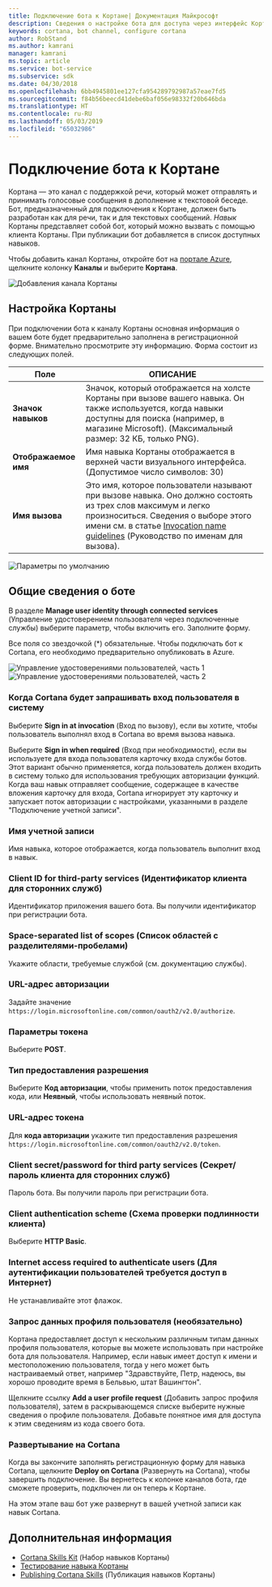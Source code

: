 ```yaml
---
title: Подключение бота к Кортане| Документация Майкрософт
description: Сведения о настройке бота для доступа через интерфейс Кортаны.
keywords: cortana, bot channel, configure cortana
author: RobStand
ms.author: kamrani
manager: kamrani
ms.topic: article
ms.service: bot-service
ms.subservice: sdk
ms.date: 04/30/2018
ms.openlocfilehash: 6bb4945801ee127cfa954289792987a57eae7fd5
ms.sourcegitcommit: f84b56beecd41debe6baf056e98332f20b646bda
ms.translationtype: HT
ms.contentlocale: ru-RU
ms.lasthandoff: 05/03/2019
ms.locfileid: "65032986"
---
```

# <a name="connect-a-bot-to-cortana"></a>Подключение бота к Кортане

Кортана — это канал с поддержкой речи, который может отправлять и принимать голосовые сообщения в дополнение к текстовой беседе. Бот, предназначенный для подключения к Кортане, должен быть разработан как для речи, так и для текстовых сообщений. *Навык* Кортаны представляет собой бот, который можно вызвать с помощью клиента Кортаны. При публикации бот добавляется в список доступных навыков.

Чтобы добавить канал Кортаны, откройте бот на [портале Azure](https://portal.azure.com/), щелкните колонку **Каналы** и выберите **Кортана**.

![Добавления канала Кортаны](~/media/channels/cortana-addchannel.png)

## <a name="configure-cortana"></a>Настройка Кортаны

При подключении бота к каналу Кортаны основная информация о вашем боте будет предварительно заполнена в регистрационной форме. Внимательно просмотрите эту информацию. Форма состоит из следующих полей.

| Поле | ОПИСАНИЕ |
|------|------|
| **Значок навыков** | Значок, который отображается на холсте Кортаны при вызове вашего навыка. Он также используется, когда навыки доступны для поиска (например, в магазине Microsoft). (Максимальный размер: 32 КБ, только PNG).|
| **Отображаемое имя** | Имя навыка Кортаны отображается в верхней части визуального интерфейса. (Допустимое число символов: 30) |
| **Имя вызова** | Это имя, которое пользователи называют при вызове навыка. Оно должно состоять из трех слов максимум и легко произноситься. Сведения о выборе этого имени см. в статье [Invocation name guidelines][invocation] (Руководство по именам для вызова).|

![Параметры по умолчанию](~/media/channels/cortana-defaultsettings.png)

## <a name="general-bot-information"></a>Общие сведения о боте

В разделе **Manage user identity through connected services** (Управление удостоверением пользователя через подключенные службы) выберите параметр, чтобы включить его. Заполните форму.

Все поля со звездочкой (*) обязательные. Чтобы подключать бот к Cortana, его необходимо предварительно опубликовать в Azure.

![Управление удостоверениями пользователей, часть 1](~/media/channels/cortana-manageidentity-1.png)
![Управление удостоверениями пользователей, часть 2](~/media/channels/cortana-manageidentity-2.png)

### <a name="when-should-cortana-prompt-for-a-user-to-sign-in"></a>Когда Cortana будет запрашивать вход пользователя в систему

Выберите **Sign in at invocation** (Вход по вызову), если вы хотите, чтобы пользователь выполнял вход в Cortana во время вызова навыка.

Выберите **Sign in when required** (Вход при необходимости), если вы используете для входа пользователя карточку входа службы ботов. Этот вариант обычно применяется, когда пользователь должен входить в систему только для использования требующих авторизации функций. Когда ваш навык отправляет сообщение, содержащее в качестве вложения карточку для входа, Cortana игнорирует эту карточку и запускает поток авторизации с настройками, указанными в разделе "Подключение учетной записи".

### <a name="account-name"></a>Имя учетной записи

Имя навыка, которое отображается, когда пользователь выполнит вход в навык.

### <a name="client-id-for-third-party-services"></a>Client ID for third-party services (Идентификатор клиента для сторонних служб)

Идентификатор приложения вашего бота. Вы получили идентификатор при регистрации бота.

### <a name="space-separated-list-of-scopes"></a>Space-separated list of scopes (Список областей с разделителями-пробелами)

Укажите области, требуемые службой (см. документацию службы).

### <a name="authorization-url"></a>URL-адрес авторизации

Задайте значение `https://login.microsoftonline.com/common/oauth2/v2.0/authorize`.

### <a name="token-options"></a>Параметры токена

Выберите **POST**.

### <a name="grant-type"></a>Тип предоставления разрешения

Выберите **Код авторизации**, чтобы применить поток предоставления кода, или **Неявный**, чтобы использовать неявный поток.

### <a name="token-url"></a>URL-адрес токена

Для **кода авторизации** укажите тип предоставления разрешения `https://login.microsoftonline.com/common/oauth2/v2.0/token`.

### <a name="client-secretpassword-for-third-party-services"></a>Client secret/password for third party services (Секрет/пароль клиента для сторонних служб)

Пароль бота. Вы получили пароль при регистрации бота.

### <a name="client-authentication-scheme"></a>Client authentication scheme (Схема проверки подлинности клиента)

Выберите **HTTP Basic**.

### <a name="internet-access-required-to-authenticate-users"></a>Internet access required to authenticate users (Для аутентификации пользователей требуется доступ в Интернет)

Не устанавливайте этот флажок.

### <a name="request-user-profile-data-optional"></a>Запрос данных профиля пользователя (необязательно)

Кортана предоставляет доступ к нескольким различным типам данных профиля пользователя, которые вы можете использовать при настройке бота для пользователя. Например, если навык имеет доступ к имени и местоположению пользователя, тогда у него может быть настраиваемый ответ, например "Здравствуйте, Петр, надеюсь, вы хорошо проводите время в Бельвью, штат Вашингтон".

Щелкните ссылку **Add a user profile request** (Добавить запрос профиля пользователя), затем в раскрывающемся списке выберите нужные сведения о профиле пользователя. Добавьте понятное имя для доступа к этим сведениям из кода своего бота.

### <a name="deploy-on-cortana"></a>Развертывание на Cortana

Когда вы закончите заполнять регистрационную форму для навыка Cortana, щелкните **Deploy on Cortana** (Развернуть на Cortana), чтобы завершить подключение. Вы вернетесь к колонке каналов бота, где сможете проверить, подключен ли он теперь к Кортане.

На этом этапе ваш бот уже развернут в вашей учетной записи как навык Cortana.

## <a name="next-steps"></a>Дополнительная информация

* [Cortana Skills Kit](https://aka.ms/CortanaSkillsKitOverview) (Набор навыков Кортаны)
* [Тестирование навыка Кортаны](bot-service-debug-cortana-skill.md)
* [Publishing Cortana Skills][publish] (Публикация навыков Кортаны)

[invocation]: https://docs.microsoft.com/en-us/cortana/skills/cortana-invocation-guidelines
[publish]: https://docs.microsoft.com/en-us/cortana/skills/publish-skill
[CortanaEntity]: https://aka.ms/lgvcto
